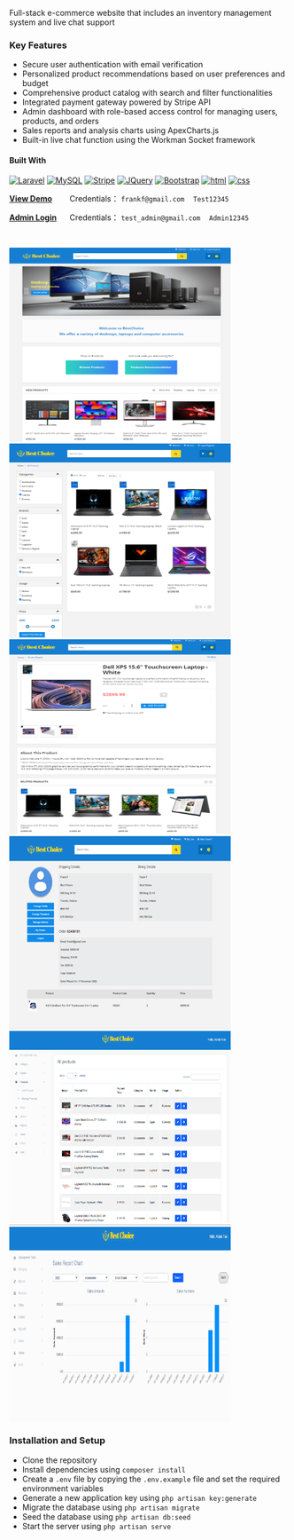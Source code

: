 <!-- PROJECT SHIELDS -->

<!--
*** I'm using markdown "reference style" links for readability.
*** Reference links are enclosed in brackets [ ] instead of parentheses ( ).
*** See the bottom of this document for the declaration of the reference variables
*** for contributors-url, forks-url, etc. This is an optional, concise syntax you may use.
*** https://www.markdownguide.org/basic-syntax/#reference-style-links
-->



<p  align="center">

Full-stack e-commerce website that includes an inventory management system and live chat support  


### Key Features
- Secure user authentication with email verification
-  Personalized product recommendations based on user preferences and budget
- Comprehensive product catalog with search and filter functionalities
-  Integrated payment gateway powered by Stripe API
-  Admin dashboard with role-based access control for managing users, products, and orders
-  Sales reports and analysis charts using ApexCharts.js
-  Built-in live chat function using the Workman Socket framework




#### Built With 
[![Laravel][Laravel.com]][Laravel-url] [![MySQL][MySQL.com]][MySQL.url] [![Stripe][Stripe.com]][Stripe-url]  [![JQuery][JQuery.com]][JQuery-url] [![Bootstrap][Bootstrap.com]][Bootstrap-url]  [![html][html.com]][html.url]  [![css][css.com]][css.url]  


<b><a  href="http://43.139.103.72:8115/">View Demo</a></b>              $~~~~~~$ Credentials： ``frankf@gmail.com``  $~~$    `Test12345`

<b><a  href="http://43.139.103.72:8115/admin/login"> Admin Login</a></b>   $~~~~$ Credentials： ``test_admin@gmail.com``  $~~$    `Admin12345` 

<br>




<img src="ecommerce/screenshot/homepage.png" width="400" height="350" title="homepage">  <img src="ecommerce/screenshot/filter.png" width="400" height="350" title="filter"> <img src="ecommerce/screenshot/product%20detaisl.png" width="400" height="350" title="filter"> <img src="ecommerce/screenshot/order%20history.png" width="400" height="350" title="homepage">  <img src="ecommerce/screenshot/product%20management.png" width="400" height="350" title="filter"> <img src="ecommerce/screenshot/sales%20chart.png" width="400" height="350" title="filter">

### Installation and Setup

- Clone the repository
- Install dependencies using `composer install`
- Create a `.env` file by copying the `.env.example` file and set the required environment variables
- Generate a new application key using `php artisan key:generate`
- Migrate the database using `php artisan migrate`
- Seed the database using `php artisan db:seed`
- Start the server using `php artisan serve`













<!-- MARKDOWN LINKS & IMAGES -->

<!-- https://www.markdownguide.org/basic-syntax/#reference-style-links -->

[contributors-shield]: https://img.shields.io/github/contributors/github_username/repo_name.svg?style=for-the-badge

[contributors-url]: https://github.com/github_username/repo_name/graphs/contributors

[forks-shield]: https://img.shields.io/github/forks/github_username/repo_name.svg?style=for-the-badge

[forks-url]: https://github.com/github_username/repo_name/network/members

[stars-shield]: https://img.shields.io/github/stars/github_username/repo_name.svg?style=for-the-badge

[stars-url]: https://github.com/github_username/repo_name/stargazers

[issues-shield]: https://img.shields.io/github/issues/github_username/repo_name.svg?style=for-the-badge

[issues-url]: https://github.com/github_username/repo_name/issues

[license-shield]: https://img.shields.io/github/license/github_username/repo_name.svg?style=for-the-badge

[license-url]: https://github.com/github_username/repo_name/blob/master/LICENSE.txt

[linkedin-shield]: https://img.shields.io/badge/-LinkedIn-black.svg?style=for-the-badge&logo=linkedin&colorB=555

[linkedin-url]: https://linkedin.com/in/linkedin_username

[product-screenshot]: images/screenshot.png

[Next.js]: https://img.shields.io/badge/next.js-000000?style=for-the-badge&logo=nextdotjs&logoColor=white

[Next-url]: https://nextjs.org/

[React.js]: https://img.shields.io/badge/React-20232A?style=for-the-badge&logo=react&logoColor=61DAFB

[React-url]: https://reactjs.org/

[Vue.js]: https://img.shields.io/badge/Vue.js-35495E?style=for-the-badge&logo=vuedotjs&logoColor=4FC08D

[Vue-url]: https://vuejs.org/

[Angular.io]: https://img.shields.io/badge/Angular-DD0031?style=for-the-badge&logo=angular&logoColor=white

[Angular-url]: https://angular.io/

[Svelte.dev]: https://img.shields.io/badge/Svelte-4A4A55?style=for-the-badge&logo=svelte&logoColor=FF3E00

[Svelte-url]: https://svelte.dev/

[Laravel.com]: https://img.shields.io/badge/Laravel-FF2D20?style=for-the-badge&logo=laravel&logoColor=white

[Laravel-url]: https://laravel.com

[Bootstrap.com]: https://img.shields.io/badge/Bootstrap-563D7C?style=for-the-badge&logo=bootstrap&logoColor=white

[Bootstrap-url]: https://getbootstrap.com

[JQuery.com]: https://img.shields.io/badge/jQuery-0769AD?style=for-the-badge&logo=jquery&logoColor=white

[JQuery-url]: https://jquery.com

[Stripe.com]:https://img.shields.io/badge/Stripe-626CD9?style=for-the-badge&logo=Stripe&logoColor=white
[Stripe-url]: https://stripe.com/


[MySQL.com]:https://img.shields.io/badge/MySQL-005C84?style=for-the-badge&logo=mysql&logoColor=white
[MySQL.url]:https://www.mysql.com/

[html.com]:https://img.shields.io/badge/HTML5-E34F26?style=for-the-badge&logo=html5&logoColor=white
[html.url]:https://html.com/

[css.com]:https://img.shields.io/badge/CSS3-1572B6?style=for-the-badge&logo=css3&logoColor=white
[css.url]:https://html.com/
